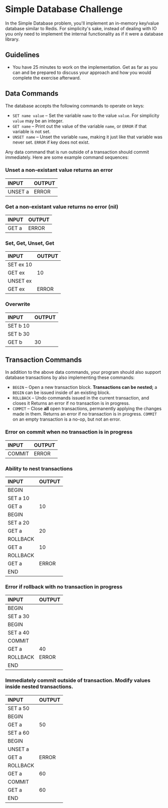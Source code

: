# Simple Database Challenge

In the Simple Database problem, you'll implement an in-memory key/value
database similar to Redis. For simplicity's sake, instead of dealing with IO
you only need to implement the internal functionality as if it were a database
library.

## Guidelines

* You have 25 minutes to work on the implementation. Get as far as you can and
  be prepared to discuss your approach and how you would complete the exercise
  afterward.
 
## Data Commands

The database accepts the following commands to operate on keys:

* `SET name value` – Set the variable `name` to the value `value`. For
  simplicity `value` may be an integer.
* `GET name` – Print out the value of the variable `name`, or `ERROR` if that
  variable is not set.
* `UNSET name` – Unset the variable `name`, making it just like that variable
  was never set. `ERROR` if key does not exist.

Any data command that is run outside of a transaction should commit
immediately. Here are some example command sequences:

### Unset a non-existant value returns an error
|INPUT|OUTPUT|
|:----|:-----|
|UNSET a| ERROR|

### Get a non-existant value returns no error (nil)
|INPUT|OUTPUT|
|:----|:-----|
| GET a | ERROR |

### Set, Get, Unset, Get
|INPUT|OUTPUT|
|:----|:-----|
|SET ex 10| |
|GET ex|10|
|UNSET ex||
|GET ex|ERROR|

### Overwrite
|INPUT|OUTPUT|
|:----|:-----|
|SET b 10||
|SET b 30||
|GET b|30|


## Transaction Commands

In addition to the above data commands, your program should also support
database transactions by also implementing these commands:

* `BEGIN` – Open a new transaction block. **Transactions can be nested;** a
  `BEGIN` can be issued inside of an existing block.
* `ROLLBACK` – Undo commands issued in the current transaction, and closes it
  Returns an error if no transaction is in progress.
* `COMMIT` – Close **all** open transactions, permanently applying the changes
  made in them. Returns an error if no transaction is in progress. `COMMIT` on an empty transaction is a no-op, but not an error.

### Error on commit when no transaction is in progress
|INPUT|OUTPUT|
|:---|:---|
|COMMIT| ERROR|

### Ability to nest transactions
|INPUT|OUTPUT|
|:---|:---|
|BEGIN| |
|SET a 10| |
|GET a| 10|
|BEGIN|   |
|SET a 20|    |
|GET a|  20|
|ROLLBACK| |
|GET a |      10|
|ROLLBACK| |
|GET a | ERROR |
|END| |

### Error if rollback with no transaction in progress
|INPUT| OUTPUT|
|:---|:-----|
|BEGIN||
|SET a 30||
|BEGIN||
|SET a 40||
|COMMIT||
|GET a |40|
|ROLLBACK| ERROR|
|END|

### Immediately commit outside of transaction. Modify values inside nested transactions. 
|INPUT|OUTPUT|
|:----|:-----|
|SET a 50||
|BEGIN||
|GET a|50|
|SET a 60||
|BEGIN||
|UNSET a||
|GET a| ERROR |
|ROLLBACK||
|GET a| 60|
|COMMIT||
|GET a|60|
|END||
